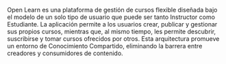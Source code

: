 Open Learn es una plataforma de gestión de cursos flexible diseñada bajo el modelo de un solo tipo de usuario que puede ser tanto Instructor como Estudiante. La aplicación permite a los usuarios crear, publicar y gestionar sus propios cursos, mientras que, al mismo tiempo, les permite descubrir, suscribirse y tomar cursos ofrecidos por otros.
Esta arquitectura promueve un entorno de Conocimiento Compartido, eliminando la barrera entre creadores y consumidores de contenido.
